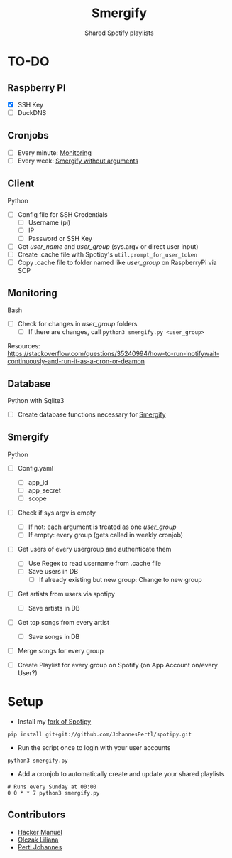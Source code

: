 <h1 align=center>Smergify</h1>

<p align=center>Shared Spotify playlists</p>

# TO-DO
## Raspberry PI
- [x] SSH Key
- [ ] DuckDNS

## Cronjobs
- [ ] Every minute: [Monitoring](#monitoring)
- [ ] Every week: [Smergify without arguments](#smergify)

## Client
Python
- [ ] Config file for SSH Credentials
    - [ ] Username (pi)
    - [ ] IP
    - [ ] Password or SSH Key
- [ ] Get *user_name* and *user_group* (sys.argv or direct user input)
- [ ] Create .cache file with Spotipy's ```util.prompt_for_user_token```
- [ ] Copy .cache file to folder named like *user_group* on RaspberryPi via SCP
 
## Monitoring
Bash
- [ ] Check for changes in *user_group* folders
    - [ ] If there are changes, call ```python3 smergify.py <user_group>```
    
Resources:  
https://stackoverflow.com/questions/35240994/how-to-run-inotifywait-continuously-and-run-it-as-a-cron-or-deamon
 
## Database
Python with Sqlite3
- [ ] Create database functions necessary for [Smergify](#smergify)

 
## Smergify
Python
- [ ] Config.yaml
    - [ ] app_id
    - [ ] app_secret
    - [ ] scope
- [ ] Check if sys.argv is empty
    - [ ] If not: each argument is treated as one *user_group*
    - [ ] If empty: every group (gets called in weekly cronjob)
- [ ] Get users of every usergroup and authenticate them
    - [ ] Use Regex to read username from .cache file
    - [ ] Save users in DB
        - [ ] If already existing but new group: Change to new group
- [ ] Get artists from users via spotipy
    - [ ] Save artists in DB
- [ ] Get top songs from every artist
    - [ ] Save songs in DB
- [ ] Merge songs for every group
- [ ] Create Playlist for every group on Spotify (on App Account on/every User?)


# Setup

* Install my [fork of Spotipy](https://github.com/JohannesPertl/spotipy)

```
pip install git+git://github.com/JohannesPertl/spotipy.git
```

* Run the script once to login with your user accounts

```
python3 smergify.py
```

* Add a cronjob to automatically create and update your shared playlists

```
# Runs every Sunday at 00:00
0 0 * * 7 python3 smergify.py
```


## Contributors
* [Hacker Manuel](https://github.com/HackerManuel)
* [Olczak Liliana](https://github.com/LiliOlczack)
* [Pertl Johannes](https://github.com/JohannesPertl)
